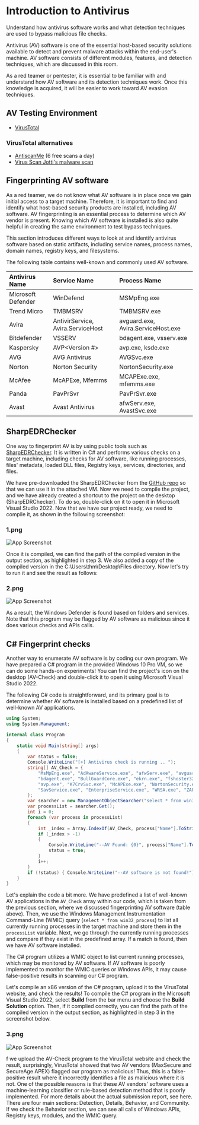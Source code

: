 
# Introduction to Antivirus

Understand how antivirus software works and what detection techniques are used to bypass malicious file checks.

Antivirus (AV) software is one of the essential host-based security solutions available to detect and prevent malware attacks within the end-user's machine. AV software consists of different modules, features, and detection techniques, which are discussed in this room.

As a red teamer or pentester, it is essential to be familiar with and understand how AV software and its detection techniques work. Once this knowledge is acquired, it will be easier to work toward AV evasion techniques.

## AV Testing Environment 

* [VirusTotal](https://www.virustotal.com/) 

### VirusTotal alternatives

* [AntiscanMe](https://antiscan.me/) (6 free scans a day)
* [Virus Scan Jotti's malware scan](https://virusscan.jotti.org/)

## Fingerprinting AV software

As a red teamer, we do not know what AV software is in place once we gain initial access to a target machine. Therefore, it is important to find and identify what host-based security products are installed, including AV software. AV fingerprinting is an essential process to determine which AV vendor is present. Knowing which AV software is installed is also quite helpful in creating the same environment to test bypass techniques.  

This section introduces different ways to look at and identify antivirus software based on static artifacts, including service names, process names, domain names, registry keys, and filesystems.

The following table contains well-known and commonly used AV software. 

| Antivirus Name | Service Name     | Process Name                |
| :-------- | :------- | :------------------------- |
| Microsoft Defender | WinDefend | MSMpEng.exe |
| Trend Micro |	TMBMSRV	| TMBMSRV.exe |
|Avira	| AntivirService, Avira.ServiceHost |	avguard.exe, Avira.ServiceHost.exe |
| Bitdefender |	VSSERV	| bdagent.exe, vsserv.exe |
| Kaspersky |	AVP<Version #> |	avp.exe, ksde.exe |
|AVG |	AVG Antivirus |	AVGSvc.exe |
| Norton |	Norton Security |	NortonSecurity.exe |
| McAfee |	McAPExe, Mfemms |	MCAPExe.exe, mfemms.exe |
| Panda |	PavPrSvr |	PavPrSvr.exe |
| Avast	 |Avast Antivirus |	afwServ.exe, AvastSvc.exe |

## SharpEDRChecker

One way to fingerprint AV is by using public tools such as [SharpEDRChecker](https://github.com/PwnDexter/SharpEDRChecker). It is written in C# and performs various checks on a target machine, including checks for AV software, like running processes, files' metadata, loaded DLL files, Registry keys, services, directories, and files.

We have pre-downloaded the SharpEDRChecker from the [GitHub repo](https://github.com/PwnDexter/SharpEDRChecker) so that we can use it in the attached VM. Now we need to compile the project, and we have already created a shortcut to the project on the desktop (SharpEDRChecker). To do so, double-click on it to open it in Microsoft Visual Studio 2022. Now that we have our project ready, we need to compile it, as shown in the following screenshot:

### 1.png

![App Screenshot](https://via.placeholder.com/468x300?text=App+Screenshot+Here)

Once it is compiled, we can find the path of the compiled version in the output section, as highlighted in step 3. We also added a copy of the compiled version in the C:\Users\thm\Desktop\Files directory. Now let's try to run it and see the result as follows:

### 2.png

![App Screenshot](https://via.placeholder.com/468x300?text=App+Screenshot+Here)

As a result, the Windows Defender is found based on folders and services. Note that this program may be flagged by AV software as malicious since it does various checks and APIs calls. 

## C# Fingerprint checks

Another way to enumerate AV software is by coding our own program. We have prepared a C# program in the provided Windows 10 Pro VM, so we can do some hands-on experiments! You can find the project's icon on the desktop (AV-Check) and double-click it to open it using Microsoft Visual Studio 2022. 

The following C# code is straightforward, and its primary goal is to determine whether AV software is installed based on a predefined list of well-known AV applications.

```C#
using System;
using System.Management;

internal class Program
{
    static void Main(string[] args)
    {
        var status = false;
        Console.WriteLine("[+] Antivirus check is running .. ");
        string[] AV_Check = { 
            "MsMpEng.exe", "AdAwareService.exe", "afwServ.exe", "avguard.exe", "AVGSvc.exe", 
            "bdagent.exe", "BullGuardCore.exe", "ekrn.exe", "fshoster32.exe", "GDScan.exe", 
            "avp.exe", "K7CrvSvc.exe", "McAPExe.exe", "NortonSecurity.exe", "PavFnSvr.exe", 
            "SavService.exe", "EnterpriseService.exe", "WRSA.exe", "ZAPrivacyService.exe" 
        };
        var searcher = new ManagementObjectSearcher("select * from win32_process");
        var processList = searcher.Get();
        int i = 0;
        foreach (var process in processList)
        {
            int _index = Array.IndexOf(AV_Check, process["Name"].ToString());
            if (_index > -1)
            {
                Console.WriteLine("--AV Found: {0}", process["Name"].ToString());
                status = true;
            }
            i++;
        }
        if (!status) { Console.WriteLine("--AV software is not found!");  }
    }
}
```

Let's explain the code a bit more. We have predefined a list of well-known AV applications in the `AV_Check` array within our code, which is taken from the previous section, where we discussed fingerprinting AV software (table above). Then, we use the Windows Management Instrumentation Command-Line (WMIC) query (`select * from win32_process`) to list all currently running processes in the target machine and store them in the `processList` variable. Next, we go through the currently running processes and compare if they exist in the predefined array. If a match is found, then we have AV software installed.

The C# program utilizes a WMIC object to list current running processes, which may be monitored by AV software. If AV software is poorly implemented to monitor the WMIC queries or Windows APIs, it may cause false-positive results in scanning our C# program.

Let's compile an x86 version of the C# program, upload it to the VirusTotal website, and check the results! To compile the C# program in the Microsoft Visual Studio 2022, select **Build** from the bar menu and choose the **Build Solution** option. Then, if it complied correctly, you can find the path of the compiled version in the output section, as highlighted in step 3 in the screenshot below.

### 3.png

![App Screenshot](https://via.placeholder.com/468x300?text=App+Screenshot+Here)

f we upload the AV-Check program to the VirusTotal website and check the result, surprisingly, VirusTotal showed that two AV vendors (MaxSecure and SecureAge APEX) flagged our program as malicious! Thus, this is a false-positive result where it incorrectly identifies a file as malicious where it is not. One of the possible reasons is that these AV vendors' software uses a machine-learning classifier or rule-based detection method that is poorly implemented. For more details about the actual submission report, see here. There are four main sections: Detection, Details, Behavior, and Community. If we check the Behavior section, we can see all calls of Windows APIs, Registry keys, modules, and the WMIC query.







